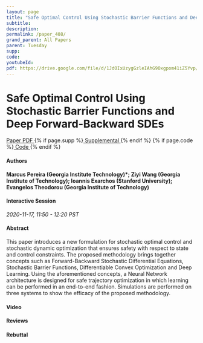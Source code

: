 ```yaml
---
layout: page
title: "Safe Optimal Control Using Stochastic Barrier Functions and Deep Forward-Backward SDEs"
subtitle: 
description:
permalink: /paper_408/
grand_parent: All Papers
parent: Tuesday
supp: 
code: 
youtubeId: 
pdf: https://drive.google.com/file/d/1JdOIxUzygGzleIAhG9Oxgpom41iZ5Yvp/view
---
```


# Safe Optimal Control Using Stochastic Barrier Functions and Deep Forward-Backward SDEs

<a href="https://drive.google.com/file/d/1JdOIxUzygGzleIAhG9Oxgpom41iZ5Yvp/view" target="_blank" rel="noopener noreferrer" class="btn btn-blue"><i class="fa fa-file-text-o" aria-hidden="true"></i> Paper PDF </a> {% if page.supp %}<a href="" target="_blank" rel="noopener noreferrer" class="btn btn-green"><i class="fa fa-file-text-o" aria-hidden="true"></i> Supplemental </a>{% endif %} {% if page.code %}<a href="" target="_blank" rel="noopener noreferrer" class="btn btn-green"><i class="fa fa-github" aria-hidden="true"></i> Code </a>{% endif %} 

#### Authors
**Marcus Pereira (Georgia Institute  Technology)*; Ziyi Wang (Georgia Institute of Technology); Ioannis Exarchos (Stanford University); Evangelos Theodorou (Georgia Institute of Technology)**

#### Interactive Session
*2020-11-17, 11:50 - 12:20 PST*

#### Abstract
This paper introduces a new formulation for stochastic optimal control and stochastic  dynamic  optimization that ensures safety with respect to state and control constraints.  The proposed  methodology brings together concepts such as  Forward-Backward Stochastic Differential Equations,  Stochastic  Barrier Functions, Differentiable Convex Optimization and Deep Learning.  Using the aforementioned concepts, a Neural Network architecture is designed for safe trajectory optimization in which learning can be performed in  an end-to-end fashion. Simulations are performed on three systems to show the efficacy of the proposed methodology. 

#### Video 

#### Reviews

#### Rebuttal

